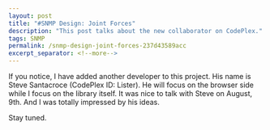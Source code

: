 ```yaml
---
layout: post
title: "#SNMP Design: Joint Forces"
description: "This post talks about the new collaborator on CodePlex."
tags: SNMP
permalink: /snmp-design-joint-forces-237d43589acc
excerpt_separator: <!--more-->
---
```

If you notice, I have added another developer to this project. His name is Steve Santacroce (CodePlex ID: Lister). He will focus on the browser side while I focus on the library itself. It was nice to talk with Steve on August, 9th. And I was totally impressed by his ideas.

Stay tuned.
<!--more-->